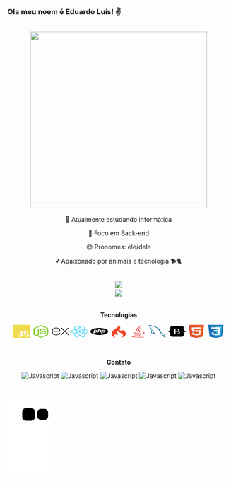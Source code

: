 ### Ola meu noem é Eduardo Luís! ✌️
##
<div align="center">
<img height="400" width="400" src='https://media.discordapp.net/attachments/894667128643416104/1052320261531258991/Avatar-Maker.png?width=430&height=467'>
</div> 

<div align="center">
    <p>📖 Atualmente estudando informática</p>
    <p>📍 Foco em Back-end</p>
    <p>😊 Pronomes: ele/dele</p>
    <p>💕 Apaixonado por animais e tecnologia 🐕🐈</p>
</div>

<br>

<div align="center">
  <img src="https://github-readme-stats.vercel.app/api?username=Eduardo-Moller&show_icons=true&hide_border=true&theme=dracula&include_all_commits=true&count_private=true&bg_color=35,1a1b27,252334"/>
</div>

<div align="center">
  <img src="https://github-readme-stats.vercel.app/api/top-langs/?username=Eduardo-Moller&layout=compact&langs_count=7&theme=dracula&hide_border=true">
</div>

##

<div align="center">
  <p><b>Tecnologias</b></p>
    <img align="center" height="30" width="40" src="https://raw.githubusercontent.com/devicons/devicon/master/icons/javascript/javascript-plain.svg">
    <img align="center" height="30" width="40" src="https://raw.githubusercontent.com/devicons/devicon/master/icons/nodejs/nodejs-plain.svg">
    <img align="center" height="30" width="40" src="https://raw.githubusercontent.com/devicons/devicon/master/icons/express/express-original.svg">
    <img align="center" height="30" width="40" src="https://raw.githubusercontent.com/devicons/devicon/master/icons/react/react-original.svg">
    <img align="center" height="30" width="40" src="https://raw.githubusercontent.com/devicons/devicon/master/icons/php/php-plain.svg">
    <img align="center" height="30" width="40" src="https://raw.githubusercontent.com/devicons/devicon/master/icons/codeigniter/codeigniter-plain.svg">
    <img align="center" height="30" width="40" src="https://raw.githubusercontent.com/devicons/devicon/master/icons/java/java-plain.svg">
    <img align="center" height="30" width="40" src="https://raw.githubusercontent.com/devicons/devicon/master/icons/mysql/mysql-plain.svg">
    <img align="center" height="30" width="40" src="https://raw.githubusercontent.com/devicons/devicon/master/icons/bootstrap/bootstrap-plain.svg">
    <img align="center" height="30" width="40" src="https://raw.githubusercontent.com/devicons/devicon/master/icons/html5/html5-original.svg">
    <img align="center" height="30" width="40" src="https://raw.githubusercontent.com/devicons/devicon/master/icons/css3/css3-original.svg">
    <br>
</div>
<br>

##

<div align="center">
  <p><b>Contato</b></p>
  <img src="https://img.shields.io/badge/LinkedIn-292d3e?style=for-the-badge&logo=linkedin&logoColor=white" alt="Javascript"/>
  <img src="https://img.shields.io/badge/Microsoft_Outlook-292d3e?style=for-the-badge&logo=microsoft-outlook&logoColor=white" alt="Javascript"/>
  <img src="https://img.shields.io/badge/WhatsApp-292d3e?style=for-the-badge&logo=whatsapp&logoColor=white" alt="Javascript"/>
  <img src="https://img.shields.io/badge/Instagram-292d3e?style=for-the-badge&logo=instagram&logoColor=white" alt="Javascript"/>
  <img src="https://img.shields.io/badge/Steam-292d3e?style=for-the-badge&logo=steam&logoColor=white" alt="Javascript"/>
  <br>
</div>
<br>

![Snake animation](https://github.com/Eduardo-Moller/Eduardo-Moller/blob/output/github-contribution-grid-snake.svg)

